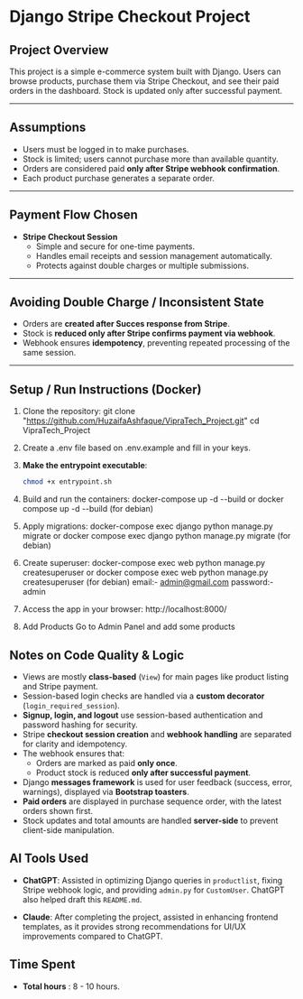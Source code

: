 # Django Stripe Checkout Project

## Project Overview
This project is a simple e-commerce system built with Django. 
Users can browse products, 
purchase them via Stripe Checkout, 
and see their paid orders in the dashboard. 
Stock is updated only after successful payment.

---

## Assumptions
- Users must be logged in to make purchases.
- Stock is limited; users cannot purchase more than available quantity.
- Orders are considered paid **only after Stripe webhook confirmation**.
- Each product purchase generates a separate order.

---

## Payment Flow Chosen
- **Stripe Checkout Session**
  - Simple and secure for one-time payments.
  - Handles email receipts and session management automatically.
  - Protects against double charges or multiple submissions.

---

## Avoiding Double Charge / Inconsistent State
- Orders are **created after Succes response from Stripe**.
- Stock is **reduced only after Stripe confirms payment via webhook**.
- Webhook ensures **idempotency**, preventing repeated processing of the same session.

---


## Setup / Run Instructions (Docker)

1. Clone the repository:
   git clone "https://github.com/HuzaifaAshfaque/VipraTech_Project.git"
   cd VipraTech_Project


2. Create a .env file based on .env.example and fill in your keys.

3. **Make the entrypoint executable**:  
   ```bash
   chmod +x entrypoint.sh

4. Build and run the containers:
    docker-compose up -d --build or docker compose up -d --build (for debian)

5. Apply migrations:
    docker-compose exec django python manage.py migrate or docker compose exec django python manage.py migrate (for debian)

6. Create superuser:
    docker-compose exec web python manage.py createsuperuser or docker compose exec web python manage.py createsuperuser (for debian)
    email:-  admin@gmail.com
    password:- admin

7. Access the app in your browser:
    http://localhost:8000/

8. Add Products
    Go to Admin Panel and add some products



## Notes on Code Quality & Logic

- Views are mostly **class-based** (`View`) for main pages like product listing and Stripe payment.
- Session-based login checks are handled via a **custom decorator** (`login_required_session`).
- **Signup, login, and logout** use session-based authentication and password hashing for security.
- Stripe **checkout session creation** and **webhook handling** are separated for clarity and idempotency.
- The webhook ensures that:
  - Orders are marked as paid **only once**.
  - Product stock is reduced **only after successful payment**.
- Django **messages framework** is used for user feedback (success, error, warnings), displayed via **Bootstrap toasters**.
- **Paid orders** are displayed in purchase sequence order, with the latest orders shown first.
- Stock updates and total amounts are handled **server-side** to prevent client-side manipulation.



## AI Tools Used

- **ChatGPT**: Assisted in optimizing Django queries in `productlist`, fixing Stripe webhook logic, and providing `admin.py` for `CustomUser`.
               ChatGPT also helped draft this `README.md`.

- **Claude**: After completing the project, assisted in enhancing frontend templates, as it provides strong recommendations for UI/UX 
              improvements compared to ChatGPT.


## Time Spent

- **Total hours** : 8 - 10 hours.